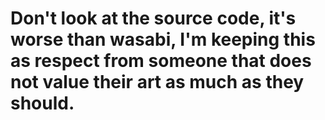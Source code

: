 # Don't look at the source code, it's worse than wasabi, I'm keeping this as respect from someone that does not value their art as much as they should.
